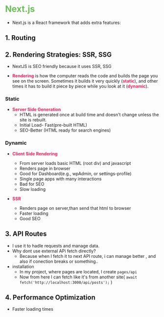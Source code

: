 <style>h1 {color:#6BBF59;} strong {color:#ff1d58;} html { scroll-behavior: smooth;} </style>

# Next.js

* Next.js is a React framework that adds extra features:

## 1. Routing

## 2. Rendering Strategies: SSR, SSG

* NextJS is SEO friendly because it uses SSR, SSG

* **Rendering**  is how the computer reads the code and builds the page you see on the screen. Sometimes it builds it very quickly (**static**), and other times it has to build it piece by piece while you look at it (**dynamic**).

### Static
* **Server Side Generation**
    * HTML is generated once at build time and doesn't change unless the site is rebuilt.
    * Initial Load- Fast(pre-built HTML)
    * SEO-Better (HTML ready for search engines)

### Dynamic

* **Client Side Rendering**
    * From server loads basic HTML (root div) and javascript
    * Renders page in browser
    * Good for Dashboard(e.g., wpAdmin, or settings-profile)
    * Single page apps with many interactions
    * Bad for SEO
    * Slow loading

* **SSR** 
    * Renders page on server,than send that html to browser
    * Faster loading 
    * Good SEO


## 3. API Routes
* I use it to hadle requests and manage data.
* Why dont use external APi fetch directly?
    * Because when I fetch it to next API route, i can manage better , and also if conection breaks or something..
* installation
    * In my project, where pages are located, I create ```pages/api```
    * Now from here I can fetch like it's from another site( 
    ```await fetch('http://localhost:3000/api/posts');``` )

## 4. Performance Optimization 
* Faster loading times
